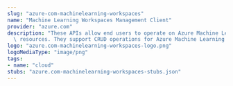 ```yaml
---
slug: "azure-com-machinelearning-workspaces"
name: "Machine Learning Workspaces Management Client"
provider: "azure.com"
description: "These APIs allow end users to operate on Azure Machine Learning Workspace\
  \ resources. They support CRUD operations for Azure Machine Learning Workspaces."
logo: "azure.com-machinelearning-workspaces-logo.png"
logoMediaType: "image/png"
tags:
- name: "cloud"
stubs: "azure.com-machinelearning-workspaces-stubs.json"
---
```

